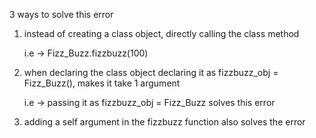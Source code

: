 3 ways to solve this error

1. instead of creating a class object, directly calling the class method

	i.e -> Fizz_Buzz.fizzbuzz(100)

2. when declaring the class object declaring it as fizzbuzz_obj = Fizz_Buzz(), makes it take 1 argument

	i.e -> passing it as fizzbuzz_obj = Fizz_Buzz solves this error

3. adding a self argument in the fizzbuzz function also solves the error